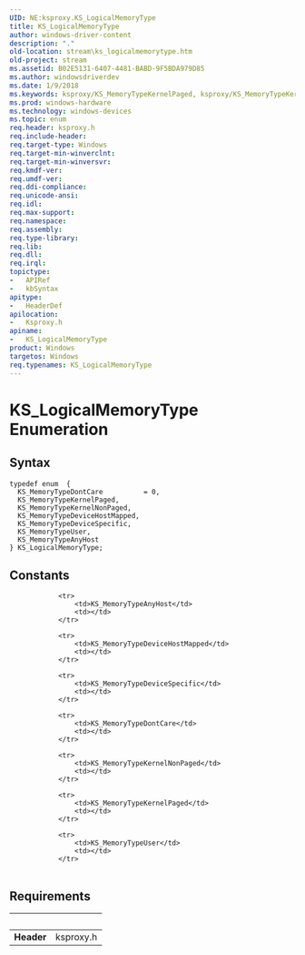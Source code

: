 ```yaml
---
UID: NE:ksproxy.KS_LogicalMemoryType
title: KS_LogicalMemoryType
author: windows-driver-content
description: "."
old-location: stream\ks_logicalmemorytype.htm
old-project: stream
ms.assetid: B02E5131-6407-4481-BABD-9F5BDA979D85
ms.author: windowsdriverdev
ms.date: 1/9/2018
ms.keywords: ksproxy/KS_MemoryTypeKernelPaged, ksproxy/KS_MemoryTypeKernelNonPaged, KS_MemoryTypeDeviceHostMapped, KS_LogicalMemoryType, ksproxy/KS_MemoryTypeDeviceHostMapped, KS_LogicalMemoryType enumeration [Streaming Media Devices], KS_MemoryTypeKernelPaged, ksproxy/KS_MemoryTypeUser, ksproxy/KS_MemoryTypeDeviceSpecific, ksproxy/KS_LogicalMemoryType, KS_MemoryTypeUser, ksproxy/KS_MemoryTypeDontCare, stream.ks_logicalmemorytype, KS_MemoryTypeDontCare, KS_MemoryTypeKernelNonPaged, KS_MemoryTypeAnyHost, KS_MemoryTypeDeviceSpecific, ksproxy/KS_MemoryTypeAnyHost, *PKS_LogicalMemoryType
ms.prod: windows-hardware
ms.technology: windows-devices
ms.topic: enum
req.header: ksproxy.h
req.include-header: 
req.target-type: Windows
req.target-min-winverclnt: 
req.target-min-winversvr: 
req.kmdf-ver: 
req.umdf-ver: 
req.ddi-compliance: 
req.unicode-ansi: 
req.idl: 
req.max-support: 
req.namespace: 
req.assembly: 
req.type-library: 
req.lib: 
req.dll: 
req.irql: 
topictype:
-	APIRef
-	kbSyntax
apitype:
-	HeaderDef
apilocation:
-	Ksproxy.h
apiname:
-	KS_LogicalMemoryType
product: Windows
targetos: Windows
req.typenames: KS_LogicalMemoryType
---
```


# KS_LogicalMemoryType Enumeration


## Syntax
````
typedef enum  { 
  KS_MemoryTypeDontCare          = 0,
  KS_MemoryTypeKernelPaged,
  KS_MemoryTypeKernelNonPaged,
  KS_MemoryTypeDeviceHostMapped,
  KS_MemoryTypeDeviceSpecific,
  KS_MemoryTypeUser,
  KS_MemoryTypeAnyHost
} KS_LogicalMemoryType;
````

## Constants

<table>
            
                <tr>
                    <td>KS_MemoryTypeAnyHost</td>
                    <td></td>
                </tr>
            
                <tr>
                    <td>KS_MemoryTypeDeviceHostMapped</td>
                    <td></td>
                </tr>
            
                <tr>
                    <td>KS_MemoryTypeDeviceSpecific</td>
                    <td></td>
                </tr>
            
                <tr>
                    <td>KS_MemoryTypeDontCare</td>
                    <td></td>
                </tr>
            
                <tr>
                    <td>KS_MemoryTypeKernelNonPaged</td>
                    <td></td>
                </tr>
            
                <tr>
                    <td>KS_MemoryTypeKernelPaged</td>
                    <td></td>
                </tr>
            
                <tr>
                    <td>KS_MemoryTypeUser</td>
                    <td></td>
                </tr>
</table>


## Requirements
| &nbsp; | &nbsp; |
| ---- |:---- |
| **Header** | ksproxy.h |